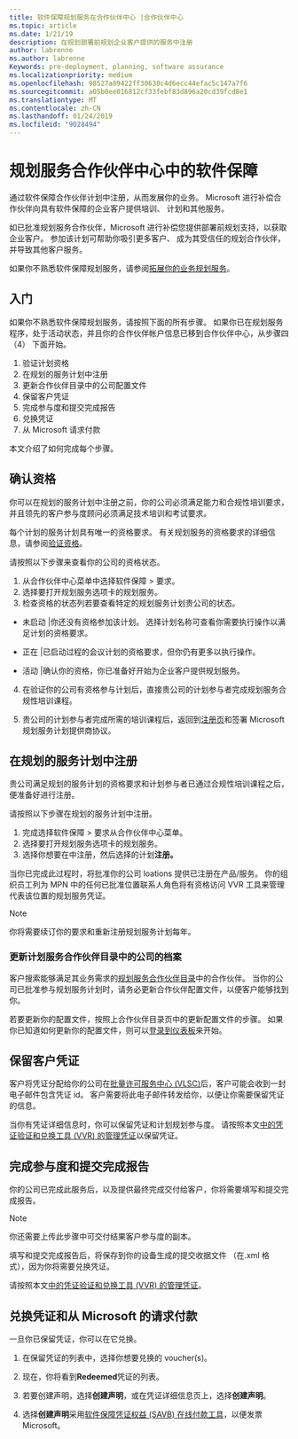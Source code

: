 ```yaml
---
title: 软件保障规划服务在合作伙伴中心 |合作伙伴中心
ms.topic: article
ms.date: 1/21/19
description: 在规划部署前规划企业客户提供的服务中注册
author: labrenne
ms.author: labrenne
Keywords: pre-deployment, planning, software assurance
ms.localizationpriority: medium
ms.openlocfilehash: 98527a89422ff30638c4d6ecc44efac5c147a7f6
ms.sourcegitcommit: a05b0ee016812cf33febf83d896a20cd39fcd8e1
ms.translationtype: MT
ms.contentlocale: zh-CN
ms.lasthandoff: 01/24/2019
ms.locfileid: "9028494"
---
```

# <a name="software-assurance-planning-services-in-partner-center"></a>规划服务合作伙伴中心中的软件保障

通过软件保障合作伙伴计划中注册，从而发展你的业务。 Microsoft 进行补偿合作伙伴向具有软件保障的企业客户提供培训、 计划和其他服务。

如已批准规划服务合作伙伴，Microsoft 进行补偿您提供部署前规划支持，以获取企业客户。 参加该计划可帮助你吸引更多客户、 成为其受信任的规划合作伙伴，并导致其他客户服务。

如果你不熟悉软件保障规划服务，请参阅[拓展你的业务规划服务](https://planningservices.partners.extranet.microsoft.com/en/Pages/default.aspx)。


## <a name="get-started"></a>入门

如果你不熟悉软件保障规划服务，请按照下面的所有步骤。 如果你已在规划服务程序，处于活动状态，并且你的合作伙伴帐户信息已移到合作伙伴中心，从步骤四 （4） 下面开始。 

1. 验证计划资格 
2. 在规划的服务计划中注册
3. 更新合作伙伴目录中的公司配置文件
4. 保留客户凭证 
5. 完成参与度和提交完成报告
6. 兑换凭证 
7. 从 Microsoft 请求付款

本文介绍了如何完成每个步骤。

## <a name="confirm-eligibility"></a>确认资格

你可以在规划的服务计划中注册之前，你的公司必须满足能力和合规性培训要求，并且领先的客户参与度顾问必须满足技术培训和考试要求。 

每个计划的服务计划具有唯一的资格要求。 有关规划服务的资格要求的详细信息，请参阅[验证资格](https://planningservices.partners.extranet.microsoft.com/en/Pages/partnereligibilityrequirements.aspx)。

请按照以下步骤来查看你的公司的资格状态。

1. 从合作伙伴中心菜单中选择软件保障 > 要求。 
2. 选择要打开规划服务选项卡的规划服务。
3. 检查资格的状态列若要查看特定的规划服务计划贵公司的状态。 

- 未启动 |你还没有资格参加该计划。 选择计划名称可查看你需要执行操作以满足计划的资格要求。

- 正在 |已启动过程的会议计划的资格要求，但你仍有更多以执行操作。

- 活动 |确认你的资格，你已准备好开始为企业客户提供规划服务。 

4. 在验证你的公司有资格参与计划后，直接贵公司的计划参与者完成规划服务合规性培训课程。 

5. 贵公司的计划参与者完成所需的培训课程后，返回到[注册页](https://planningservices.partners.extranet.microsoft.com/en/Pages/GetRegistered.aspx)和签署 Microsoft 规划服务计划提供商协议。 

## <a name="enroll-in-a-planning-service-program"></a>在规划的服务计划中注册

贵公司满足规划的服务计划的资格要求和计划参与者已通过合规性培训课程之后，便准备好进行注册。 

请按照以下步骤在规划的服务计划中注册。

1. 完成选择软件保障 > 要求从合作伙伴中心菜单。 
2. 选择要打开规划服务选项卡的规划服务。
3. 选择你想要在中注册，然后选择的计划**注册。**

当你已完成此过程时，将批准你的公司 loations 提供已注册在产品/服务。 你的组织员工列为 MPN 中的任何已批准位置联系人角色将有资格访问 VVR 工具来管理代表该位置的规划服务凭证。 
>[!Note]
> 你将需要续订你的要求和重新注册规划服务计划每年。

### <a name="update-your-companys-profile-in-the-planning-services-partner-directory"></a>更新计划服务合作伙伴目录中的公司的档案 

客户搜索能够满足其业务需求的[规划服务合作伙伴目录](https://directory.partners.extranet.microsoft.com/psbproviders/)中的合作伙伴。 当你的公司已批准参与规划服务计划时，请务必更新合作伙伴配置文件，以便客户能够找到你。 

若要更新你的配置文件，按照上合作伙伴目录页中的更新配置文件的步骤。 如果你已知道如何更新你的配置文件，则可以[登录到仪表板](https://planningservices.partners.extranet.microsoft.com/en/Pages/dashboard.aspx)来开始。  

## <a name="reserve-customer-voucher"></a>保留客户凭证

客户将凭证分配给你的公司在[批量许可服务中心 (VLSC)](https://www.microsoft.com/Licensing/servicecenter/default.aspx)后，客户可能会收到一封电子邮件包含凭证 id。 客户需要将此电子邮件转发给你，以便让你需要保留凭证的信息。 

当你有凭证详细信息时，你可以保留凭证和计划规划参与度。 请按照本文[中的凭证验证和兑换工具 (VVR) 的管理凭证](voucher-validation-tool.md)以保留凭证。  

## <a name="complete-the-engagement-and-submit-completion-report"></a>完成参与度和提交完成报告

你的公司已完成此服务后，以及提供最终完成交付给客户，你将需要填写和提交完成报告。

>[!NOTE]
> 你还需要上传此步骤中可交付结果客户参与度的副本。 

填写和提交完成报告后，将保存到你的设备生成的提交收据文件 （在.xml 格式），因为你将需要兑换凭证。

请按照本文[中的凭证验证和兑换工具 (VVR) 的管理凭证](voucher-validation-tool.md)。

## <a name="redeem-a-voucher-and-request-payment-from-microsoft"></a>兑换凭证和从 Microsoft 的请求付款

一旦你已保留凭证，你可以在它兑换。 

1. 在保留凭证的列表中，选择你想要兑换的 voucher(s)。 
2. 现在，你将看到**Redeemed**凭证的列表。

4. 若要创建声明，选择**创建声明**，或在凭证详细信息页上，选择**创建声明**。

5. 选择**创建声明**采用[软件保障凭证权益 (SAVB) 在线付款工具](https://planningservices.partners.extranet.microsoft.com/en/Pages/getpaid.aspx)，以便发票 Microsoft。